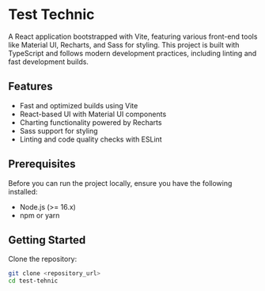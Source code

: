 # Test Technic

A React application bootstrapped with Vite, featuring various front-end tools like Material UI, Recharts, and Sass for styling. This project is built with TypeScript and follows modern development practices, including linting and fast development builds.

## Features

- Fast and optimized builds using Vite
- React-based UI with Material UI components
- Charting functionality powered by Recharts
- Sass support for styling
- Linting and code quality checks with ESLint

## Prerequisites

Before you can run the project locally, ensure you have the following installed:

- Node.js (>= 16.x)
- npm or yarn

## Getting Started

Clone the repository:

```bash
git clone <repository_url>
cd test-tehnic
```
